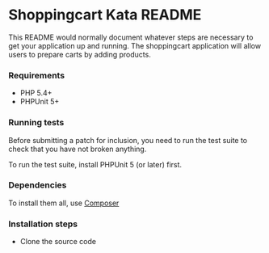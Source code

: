 # Shoppingcart Kata README #

This README would normally document whatever steps are necessary to get your application up and running. 
The shoppingcart application will allow users to prepare carts by adding products.

### Requirements ###

* PHP 5.4+
* PHPUnit 5+

### Running tests ###

Before submitting a patch for inclusion, you need to run the test suite to check that you have not broken anything.

To run the test suite, install PHPUnit 5 (or later) first.

### Dependencies ###

To install them all, use [Composer](https://getcomposer.org/)

### Installation steps ###

* Clone the source code
